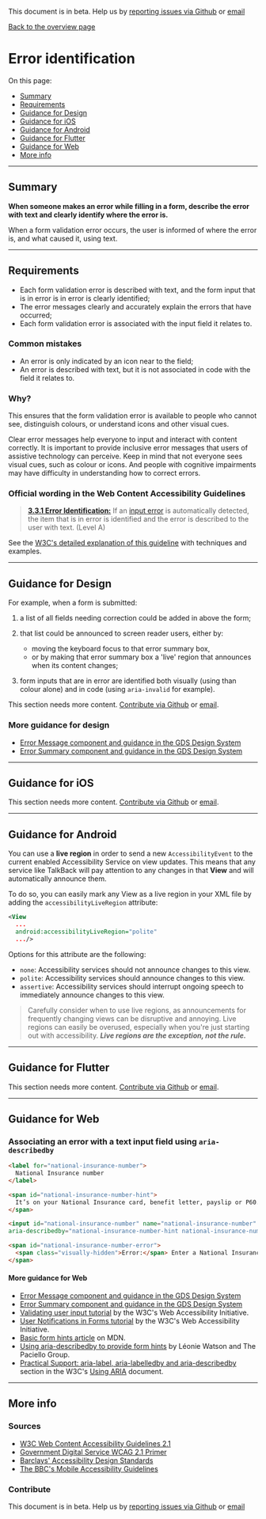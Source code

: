 This document is in beta. Help us by [reporting issues via Github](https://github.com/theappbusiness/accessibility-guidelines) or [email](mailto:jeanfrancois@theappbusiness.com)

[Back to the overview page](./../index.html)

# Error identification

On this page:
* [Summary](#summary)
* [Requirements](#requirements)
* [Guidance for Design](#guidance-for-design)
* [Guidance for iOS](#guidance-for-ios)
* [Guidance for Android](#guidance-for-android)
* [Guidance for Flutter](#guidance-for-flutter)
* [Guidance for Web](#guidance-for-web)
* [More info](#more-info)

---

## Summary

**When someone makes an error while filling in a form, describe the error with text and clearly identify where the error is.**

When a form validation error occurs, the user is informed of where the error is, and what caused it, using text.

---

## Requirements

*   Each form validation error is described with text, and the form input that is in error is in error is clearly identified;
*   The error messages clearly and accurately explain the errors that have occurred;
*   Each form validation error is associated with the input field it relates to.

### Common mistakes

*   An error is only indicated by an icon near to the field;
*   An error is described with text, but it is not associated in code with the field it relates to.

### Why?

This ensures that the form validation error is available to people who cannot see, distinguish colours, or understand icons and other visual cues.

Clear error messages help everyone to input and interact with content correctly. It is important to provide inclusive error messages that users of assistive technology can perceive. Keep in mind that not everyone sees visual cues, such as colour or icons. And people with cognitive impairments may have difficulty in understanding how to correct errors.

### Official wording in the Web Content Accessibility Guidelines

> [**3.3.1 Error Identification:**](https://www.w3.org/TR/UNDERSTANDING-WCAG20/content-structure-separation-programmatic.html) If an [input error](https://www.w3.org/TR/UNDERSTANDING-WCAG20/minimize-error-identified.html#input-errordef) is automatically detected, the item that is in error is identified and the error is described to the user with text. (Level A)

See the [W3C's detailed explanation of this guideline](https://www.w3.org/TR/UNDERSTANDING-WCAG20/content-structure-separation-programmatic.html) with techniques and examples.

---

## Guidance for Design

For example, when a form is submitted:
1. a list of all fields needing correction could be added in above the form;

2. that list could be announced to screen reader users, either by:
   * moving the keyboard focus to that error summary box,
   * or by making that error summary box a 'live' region that announces when its content changes;

3. form inputs that are in error are identified both visually (using than colour alone) and in code (using `aria-invalid` for example).

This section needs more content. [Contribute via Github](https://github.com/theappbusiness/accessibility-guidelines/) or [email](mailto:jeanfrancois@theappbusiness.com).

### More guidance for design

* [Error Message component and guidance in the GDS Design System](https://design-system.service.gov.uk/components/error-message/)
* [Error Summary component and guidance in the GDS Design System](https://design-system.service.gov.uk/components/error-summary/)

---

## Guidance for iOS

This section needs more content. [Contribute via Github](https://github.com/theappbusiness/accessibility-guidelines/) or [email](mailto:kane.cheshire@theappbusiness.com).

---

## Guidance for Android

You can use a **live region** in order to send a new `AccessibilityEvent` to the current enabled Accessibility Service on view updates. This means that any service like TalkBack will pay attention to any changes in that **View** and will automatically announce them.

To do so, you can easily mark any View as a live region in your XML file by adding the `accessibilityLiveRegion` attribute:

```xml
<View
  ...
  android:accessibilityLiveRegion="polite"
  .../>
```

Options for this attribute are the following:
- `none`: Accessibility services should not announce changes to this view.
- `polite`: Accessibility services should announce changes to this view.
- `assertive`: Accessibility services should interrupt ongoing speech to immediately announce changes to this view.

> Carefully consider when to use live regions, as announcements for frequently changing views can be disruptive and annoying. Live regions can easily be overused, especially when you're just starting out with accessibility. ***Live regions are the exception, not the rule.***


---

## Guidance for Flutter

This section needs more content. [Contribute via Github](https://github.com/theappbusiness/accessibility-guidelines/) or [email](mailto:jacek.kulinski@theappbusiness.com).

---

## Guidance for Web

### Associating an error with a text input field using `aria-describedby`

```html
<label for="national-insurance-number">
  National Insurance number
</label>

<span id="national-insurance-number-hint">
  It’s on your National Insurance card, benefit letter, payslip or P60. For example, ‘QQ 12 34 56 C’.
</span>

<input id="national-insurance-number" name="national-insurance-number" type="text"
aria-describedby="national-insurance-number-hint national-insurance-number-error">

<span id="national-insurance-number-error">
  <span class="visually-hidden">Error:</span> Enter a National Insurance number in the correct format
</span>
```

#### More guidance for Web

* [Error Message component and guidance in the GDS Design System](https://design-system.service.gov.uk/components/error-message/)
* [Error Summary component and guidance in the GDS Design System](https://design-system.service.gov.uk/components/error-summary/)
* [Validating user input tutorial](https://www.w3.org/WAI/tutorials/forms/validation/) by the W3C's Web Accessibility Initiative.
* [User Notifications in Forms tutorial](https://www.w3.org/WAI/tutorials/forms/notifications/)  by the W3C's Web Accessibility Initiative.
* [Basic form hints article](https://developer.mozilla.org/en-US/docs/Web/Accessibility/ARIA/forms/Basic_form_hints) on MDN.
* [Using aria-describedby to provide form hints](https://www.paciellogroup.com/blog/2014/12/using-aria-describedby-to-provide-helpful-form-hints/) by Léonie Watson and The Paciello Group.
* [Practical Support: aria-label, aria-labelledby and aria-describedby](https://www.w3.org/TR/using-aria/#practical-support-aria-label-aria-labelledby-and-aria-describedby) section in the W3C's [Using ARIA](https://www.w3.org/TR/using-aria/) document.

---

## More info

### Sources

* [W3C Web Content Accessibility Guidelines 2.1](https://www.w3.org/TR/WCAG21/)
* [Government Digital Service WCAG 2.1 Primer](https://alphagov.github.io/wcag-primer/)
* [Barclays' Accessibility Design Standards](https://home.barclays/who-we-are/our-suppliers/our-requirements-of-external-suppliers/)
* [The BBC's Mobile Accessibility Guidelines](https://www.bbc.co.uk/guidelines/futuremedia/accessibility/mobile/summary)

### Contribute

This document is in beta. Help us by [reporting issues via Github](https://github.com/theappbusiness/accessibility-guidelines) or [email](mailto:jeanfrancois@theappbusiness.com)
